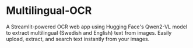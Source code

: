 # Multilingual-OCR
A Streamlit-powered OCR web app using Hugging Face's Qwen2-VL model to extract multilingual (Swedish and English) text from images. Easily upload, extract, and search text instantly from your images.
